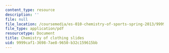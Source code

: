 ```yaml
---
content_type: resource
description: ''
file: null
file_location: /coursemedia/es-010-chemistry-of-sports-spring-2013/9999caf136987ae89650b32c159615bb_MITES_010S13_lec11.pdf
file_type: application/pdf
resourcetype: Document
title: Chemistry of clothing slides
uid: 9999caf1-3698-7ae8-9650-b32c159615bb
---
```

